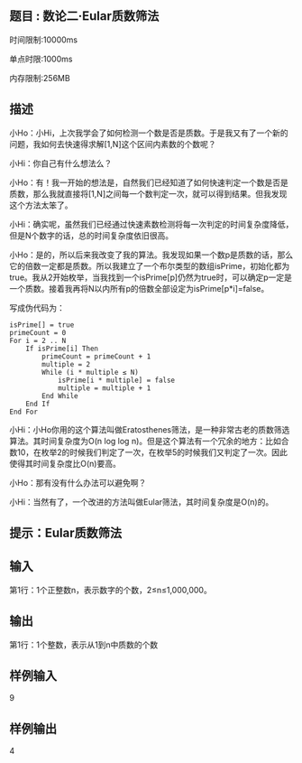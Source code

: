 ## 题目 : 数论二·Eular质数筛法

时间限制:10000ms

单点时限:1000ms

内存限制:256MB

## 描述

小Ho：小Hi，上次我学会了如何检测一个数是否是质数。于是我又有了一个新的问题，我如何去快速得求解[1,N]这个区间内素数的个数呢？

小Hi：你自己有什么想法么？

小Ho：有！我一开始的想法是，自然我们已经知道了如何快速判定一个数是否是质数，那么我就直接将[1,N]之间每一个数判定一次，就可以得到结果。但我发现这个方法太笨了。

小Hi：确实呢，虽然我们已经通过快速素数检测将每一次判定的时间复杂度降低，但是N个数字的话，总的时间复杂度依旧很高。

小Ho：是的，所以后来我改变了我的算法。我发现如果一个数p是质数的话，那么它的倍数一定都是质数。所以我建立了一个布尔类型的数组isPrime，初始化都为true。我从2开始枚举，当我找到一个isPrime[p]仍然为true时，可以确定p一定是一个质数。接着我再将N以内所有p的倍数全部设定为isPrime[p*i]=false。

写成伪代码为：
```
isPrime[] = true
primeCount = 0
For i = 2 .. N
	If isPrime[i] Then
		primeCount = primeCount + 1
		multiple = 2
		While (i * multiple ≤ N)
			isPrime[i * multiple] = false
			multiple = multiple + 1
		End While 
	End If
End For
```

小Hi：小Ho你用的这个算法叫做Eratosthenes筛法，是一种非常古老的质数筛选算法。其时间复杂度为O(n log log n)。但是这个算法有一个冗余的地方：比如合数10，在枚举2的时候我们判定了一次，在枚举5的时候我们又判定了一次。因此使得其时间复杂度比O(n)要高。

小Ho：那有没有什么办法可以避免啊？

小Hi：当然有了，一个改进的方法叫做Eular筛法，其时间复杂度是O(n)的。

## 提示：Eular质数筛法

## 输入

第1行：1个正整数n，表示数字的个数，2≤n≤1,000,000。

## 输出

第1行：1个整数，表示从1到n中质数的个数

## 样例输入
9
## 样例输出
4